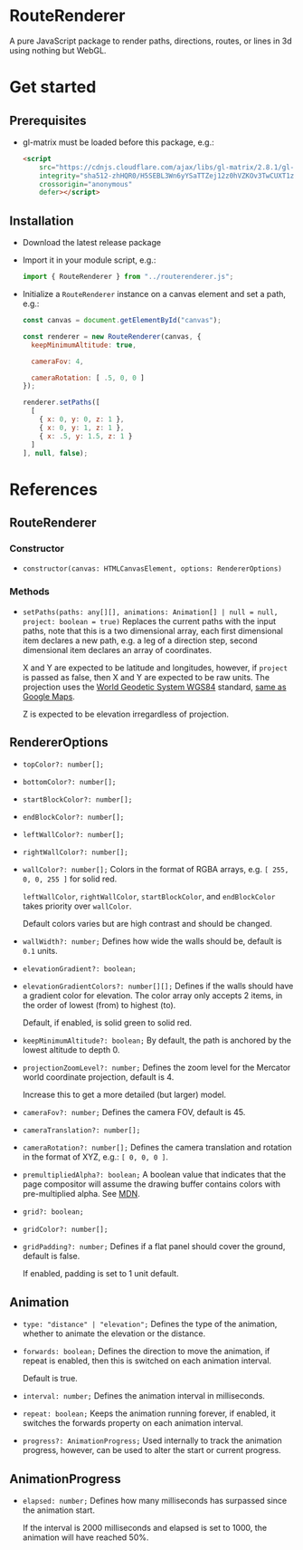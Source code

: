 # RouteRenderer
A pure JavaScript package to render paths, directions, routes, or lines in 3d using nothing but WebGL.

# Get started
## Prerequisites
- gl-matrix must be loaded before this package, e.g.:
  
  ```html
  <script
      src="https://cdnjs.cloudflare.com/ajax/libs/gl-matrix/2.8.1/gl-matrix-min.js"
      integrity="sha512-zhHQR0/H5SEBL3Wn6yYSaTTZej12z0hVZKOv3TwCUXT1z5qeqGcXJLLrbERYRScEDDpYIJhPC1fk31gqR783iQ=="
      crossorigin="anonymous"
      defer></script>
  ```
  
## Installation
- Download the latest release package
- Import it in your module script, e.g.:
  
  ```js
  import { RouteRenderer } from "../routerenderer.js";
  ```
- Initialize a `RouteRenderer` instance on a canvas element and set a path, e.g.:
  
  ```js
  const canvas = document.getElementById("canvas");

  const renderer = new RouteRenderer(canvas, {
    keepMinimumAltitude: true,

    cameraFov: 4,

    cameraRotation: [ .5, 0, 0 ]
  });

  renderer.setPaths([
    [
      { x: 0, y: 0, z: 1 },
      { x: 0, y: 1, z: 1 },
      { x: .5, y: 1.5, z: 1 }
    ]
  ], null, false);
  ```

# References
## RouteRenderer
### Constructor
- `constructor(canvas: HTMLCanvasElement, options: RendererOptions)`

### Methods
- `setPaths(paths: any[][], animations: Animation[] | null = null, project: boolean = true)`
  Replaces the current paths with the input paths, note that this is a two dimensional array, each first dimensional item declares a new path, e.g. a leg of a direction step, second dimensional item declares an array of coordinates.

  X and Y are expected to be latitude and longitudes, however, if `project` is passed as false, then X and Y are expected to be raw units. The projection uses the [World Geodetic System WGS84](https://en.wikipedia.org/wiki/World_Geodetic_System) standard, [same as Google Maps](https://developers.google.com/maps/documentation/javascript/coordinates).

  Z is expected to be elevation irregardless of projection. 

## RendererOptions
- `topColor?: number[];`
- `bottomColor?: number[];`
- `startBlockColor?: number[];`
- `endBlockColor?: number[];`
- `leftWallColor?: number[];`
- `rightWallColor?: number[];`
- `wallColor?: number[];`
  Colors in the format of RGBA arrays, e.g. `[ 255, 0, 0, 255 ]` for solid red.
  
  `leftWallColor`, `rightWallColor`, `startBlockColor`, and `endBlockColor` takes priority over `wallColor`. 

  Default colors varies but are high contrast and should be changed.

- `wallWidth?: number;`
  Defines how wide the walls should be, default is `0.1` units.

- `elevationGradient?: boolean;`
- `elevationGradientColors?: number[][];`
  Defines if the walls should have a gradient color for elevation. The color array only accepts 2 items, in the order of lowest (from) to highest (to).

  Default, if enabled, is solid green to solid red.

- `keepMinimumAltitude?: boolean;`
  By default, the path is anchored by the lowest altitude to depth 0. 

- `projectionZoomLevel?: number;`
  Defines the zoom level for the Mercator world coordinate projection, default is 4.

  Increase this to get a more detailed (but larger) model.

- `cameraFov?: number;`
  Defines the camera FOV, default is 45.

- `cameraTranslation?: number[];`
- `cameraRotation?: number[];`
  Defines the camera translation and rotation in the format of XYZ, e.g.: `[ 0, 0, 0 ]`.

- `premultipliedAlpha?: boolean;`
  A boolean value that indicates that the page compositor will assume the drawing buffer contains colors with pre-multiplied alpha. See [MDN](https://developer.mozilla.org/en-US/docs/Web/API/HTMLCanvasElement/getContext).
  

- `grid?: boolean;`
- `gridColor?: number[];`
- `gridPadding?: number;`
  Defines if a flat panel should cover the ground, default is false.

  If enabled, padding is set to 1 unit default.

## Animation
- `type: "distance" | "elevation";`
  Defines the type of the animation, whether to animate the elevation or the distance.

- `forwards: boolean;`
  Defines the direction to move the animation, if repeat is enabled, then this is switched on each animation interval.

  Default is true.

- `interval: number;`
  Defines the animation interval in milliseconds.

- `repeat: boolean;`
  Keeps the animation running forever, if enabled, it switches the forwards property on each animation interval.

- `progress?: AnimationProgress;`
  Used internally to track the animation progress, however, can be used to alter the start or current progress.

## AnimationProgress
- `elapsed: number;`
  Defines how many milliseconds has surpassed since the animation start.

  If the interval is 2000 milliseconds and elapsed is set to 1000, the animation will have reached 50%.
